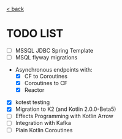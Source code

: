 [< back](../README.md)

# TODO LIST

- [ ] MSSQL JDBC Spring Template
- [ ] MSQL flyway migrations

- Asynchronous endpoints with:
  - [x] CF to Coroutines
  - [x] Coroutines to CF
  - [x] Reactor
- [x] kotest testing
- [x] Migration to K2 (and Kotlin 2.0.0-Beta5)
- [ ] Effects Programming with Kotlin Arrow
- [ ] Integration with Kafka
- [ ] Plain Kotlin Coroutines
